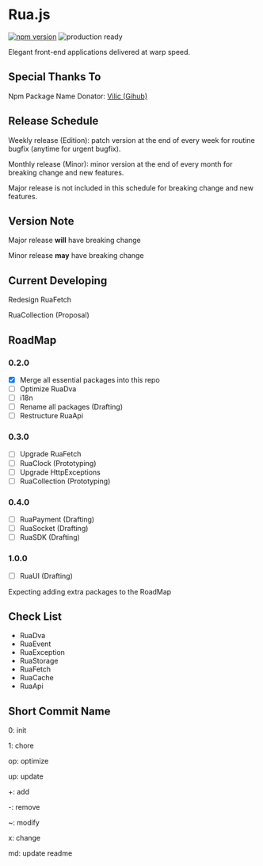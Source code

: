 # Rua.js

[![npm version](https://badge.fury.io/js/rua.svg)](https://badge.fury.io/js/rua)
![production ready](https://img.shields.io/badge/production--ready-YES-brightgreen.svg)

Elegant front-end applications delivered at warp speed.

## Special Thanks To
Npm Package Name Donator: [Vilic (Gihub)](https://github.com/vilic)

## Release Schedule
Weekly release (Edition): patch version at the end of every week for routine bugfix (anytime for urgent bugfix).

Monthly release (Minor): minor version at the end of every month for breaking change and new features.

Major release is not included in this schedule for breaking change and new features.

## Version Note
Major release **will** have breaking change

Minor release **may** have breaking change

## Current Developing
Redesign RuaFetch

RuaCollection (Proposal)

## RoadMap

### 0.2.0
- [x] Merge all essential packages into this repo
- [ ] Optimize RuaDva
- [ ] i18n
- [ ] Rename all packages (Drafting)
- [ ] Restructure RuaApi

### 0.3.0
- [ ] Upgrade RuaFetch
- [ ] RuaClock (Prototyping)
- [ ] Upgrade HttpExceptions
- [ ] RuaCollection (Prototyping)

### 0.4.0
- [ ] RuaPayment (Drafting)
- [ ] RuaSocket (Drafting)
- [ ] RuaSDK (Drafting)

### 1.0.0
- [ ] RuaUI (Drafting)

Expecting adding extra packages to the RoadMap

## Check List
- RuaDva
- RuaEvent
- RuaException
- RuaStorage
- RuaFetch
- RuaCache
- RuaApi

## Short Commit Name
0: init

1: chore

op: optimize

up: update

+: add

-: remove

~: modify

x: change

md: update readme